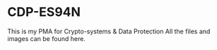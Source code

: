 # CDP-ES94N
This is my PMA for Crypto-systems &amp; Data Protection
All the files and images can be found here.
